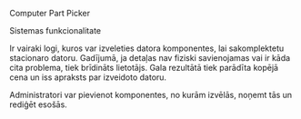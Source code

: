 Computer Part Picker

Sistemas funkcionalitate

Ir vairaki logi, kuros var izveleties datora komponentes, lai sakomplektetu stacionaro datoru.
Gadījumā, ja detaļas nav fiziski savienojamas vai ir kāda cita problema, tiek brīdināts lietotājs.
Gala rezultātā tiek parādīta kopējā cena un iss apraksts par izveidoto datoru.

Administratori var pievienot komponentes, no kurām izvēlās, noņemt tās un rediģēt esošās.
